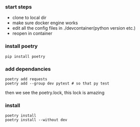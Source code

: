 ### start steps
- clone to local dir
- make sure docker engine works
- edit all the config files in ./devcontainer(python version etc.)
- reopen in container

### install poetry

```
pip install poetry
```

### add dependancies

```
poetry add requests
poetry add --group dev pytest # so that py test
```

then we see the poetry.lock, this lock is amazing


### install

```
poetry install
poetry install --without dev
```